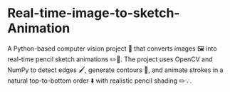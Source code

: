 # Real-time-image-to-sketch-Animation
A Python-based computer vision project 🐍 that converts images 🖼️ into real-time pencil sketch animations ✏️🎨. The project uses OpenCV and NumPy to detect edges 🖌️, generate contours 🔲, and animate strokes in a natural top-to-bottom order ⬇️ with realistic pencil shading ✏️💡.
